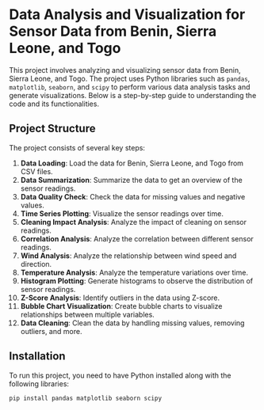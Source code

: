 # Data Analysis and Visualization for Sensor Data from Benin, Sierra Leone, and Togo

This project involves analyzing and visualizing sensor data from Benin, Sierra Leone, and Togo. The project uses Python libraries such as `pandas`, `matplotlib`, `seaborn`, and `scipy` to perform various data analysis tasks and generate visualizations. Below is a step-by-step guide to understanding the code and its functionalities.

## Project Structure

The project consists of several key steps:

1. **Data Loading**: Load the data for Benin, Sierra Leone, and Togo from CSV files.
2. **Data Summarization**: Summarize the data to get an overview of the sensor readings.
3. **Data Quality Check**: Check the data for missing values and negative values.
4. **Time Series Plotting**: Visualize the sensor readings over time.
5. **Cleaning Impact Analysis**: Analyze the impact of cleaning on sensor readings.
6. **Correlation Analysis**: Analyze the correlation between different sensor readings.
7. **Wind Analysis**: Analyze the relationship between wind speed and direction.
8. **Temperature Analysis**: Analyze the temperature variations over time.
9. **Histogram Plotting**: Generate histograms to observe the distribution of sensor readings.
10. **Z-Score Analysis**: Identify outliers in the data using Z-score.
11. **Bubble Chart Visualization**: Create bubble charts to visualize relationships between multiple variables.
12. **Data Cleaning**: Clean the data by handling missing values, removing outliers, and more.

## Installation

To run this project, you need to have Python installed along with the following libraries:

```bash
pip install pandas matplotlib seaborn scipy
